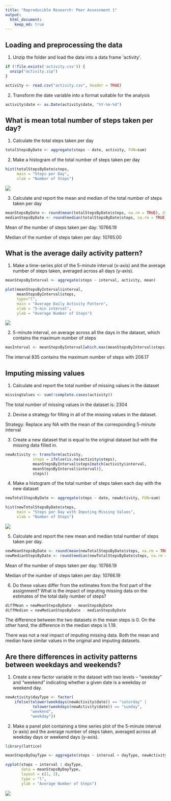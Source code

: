 ```yaml
---
title: "Reproducible Research: Peer Assessment 1"
output: 
  html_document:
    keep_md: true
---
```


## Loading and preprocessing the data

1. Unzip the folder and load the data into a data frame 'activity'.


```r
if (!file.exists('activity.csv')) {
  unzip("activity.zip")
}

activity <- read.csv("activity.csv", header = TRUE)
```

2. Transform the date variable into a format suitable for the analysis


```r
activity$date <- as.Date(activity$date, "%Y-%m-%d")
```

## What is mean total number of steps taken per day?

1. Calculate the total steps taken per day


```r
totalStepsByDate <- aggregate(steps ~ date, activity, FUN=sum)
```

2. Make a histogram of the total number of steps taken per day


```r
hist(totalStepsByDate$steps,
     main = "Steps per Day",
     xlab = "Number of Steps")
```

![](PA1_template_files/figure-html/unnamed-chunk-4-1.png)<!-- -->

3. Calculate and report the mean and median of the total number of steps taken per day


```r
meanStepsByDate <- round(mean(totalStepsByDate$steps, na.rm = TRUE), digits = 2)
medianStepsByDate <- round(median(totalStepsByDate$steps, na.rm = TRUE), digits = 2)
```

Mean of the number of steps taken per day: 10766.19

Median of the number of steps taken per day: 10765.00

## What is the average daily activity pattern?

1. Make a time-series plot of the 5-minute interval (x-axis) and the average number of steps taken, averaged across all days (y-axis).


```r
meanStepsByInterval <- aggregate(steps ~ interval, activity, mean)

plot(meanStepsByInterval$interval, 
     meanStepsByInterval$steps, 
     type="l", 
     main = "Average Daily Activity Pattern", 
     xlab = "5-min interval", 
     ylab = "Average Number of Steps")
```

![](PA1_template_files/figure-html/unnamed-chunk-6-1.png)<!-- -->

2. 5-minute interval, on average across all the days in the dataset, which contains the maximum number of steps


```r
maxInterval <- meanStepsByInterval[which.max(meanStepsByInterval$steps),]
```

The interval 835 contains the maximum number of steps with 206.17

## Imputing missing values

1. Calculate and report the total number of missing values in the dataset


```r
missingValues <- sum(!complete.cases(activity))
```

The total number of missing values in the dataset is: 2304 

2. Devise a strategy for filling in all of the missing values in the dataset. 

Strategy: Replace any NA with the mean of the corresponding 5-minute interval

3. Create a new dataset that is equal to the original dataset but with the missing data filled in.


```r
newActivity <- transform(activity, 
            steps = ifelse(is.na(activity$steps), 
            meanStepsByInterval$steps[match(activity$interval, 
            meanStepsByInterval$interval)],
            steps))
```

4. Make a histogram of the total number of steps taken each day with the new dataset 


```r
newTotalStepsByDate <- aggregate(steps ~ date, newActivity, FUN=sum)

hist(newTotalStepsByDate$steps,
     main = "Steps per Day with Imputing Missing Values",
     xlab = "Number of Steps")
```

![](PA1_template_files/figure-html/unnamed-chunk-10-1.png)<!-- -->

5. Calculate and report the new mean and median total number of steps taken per day. 


```r
newMeanStepsByDate <- round(mean(newTotalStepsByDate$steps, na.rm = TRUE), digits = 2)
newMedianStepsByDate <- round(median(newTotalStepsByDate$steps, na.rm = TRUE), digits = 2)
```

Mean of the number of steps taken per day: 10766.19

Median of the number of steps taken per day: 10766.19

6. Do these values differ from the estimates from the first part of the assignment? What is the impact of imputing missing data on the estimates of the total daily number of steps?


```r
diffMean = newMeanStepsByDate - meanStepsByDate
diffMedian = newMedianStepsByDate - medianStepsByDate
```

The difference between the two datasets in the mean steps is 0. On the other hand, the difference in the median steps is 1.19.

There was not a real impact of imputing missing data. Both the mean and median have similar values in the original and imputing datasets.

## Are there differences in activity patterns between weekdays and weekends?

1. Create a new factor variable in the dataset with two levels – “weekday” and “weekend” indicating whether a given date is a weekday or weekend day.


```r
newActivity$dayType <- factor(
    ifelse(tolower(weekdays(newActivity$date)) == "saturday" | 
            tolower(weekdays(newActivity$date)) == "sunday", 
           "weekend", 
           "weekday"))
```

2. Make a panel plot containing a time series plot of the 5-minute interval (x-axis) and the average number of steps taken, averaged across all weekday days or weekend days (y-axis).


```r
library(lattice)

meanStepsByDayType <- aggregate(steps ~ interval + dayType, newActivity, mean)

xyplot(steps ~ interval | dayType, 
       data = meanStepsByDayType, 
       layout = c(1, 2), 
       type = "l", 
       ylab = "Average Number of Steps")
```

![](PA1_template_files/figure-html/unnamed-chunk-14-1.png)<!-- -->
